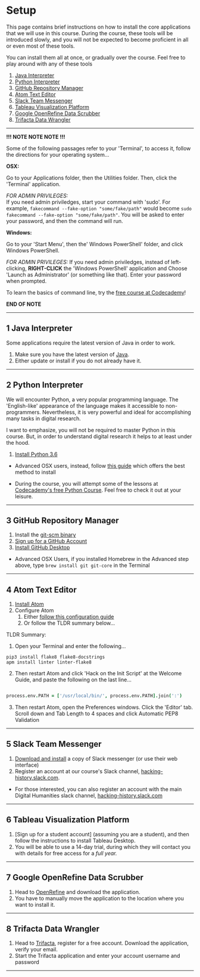 # Setup

This page contains brief instructions on how to install the core applications that we will use in this course. During the course, these tools will be introduced slowly, and you will not be expected to become proficient in all or even most of these tools.

You can install them all at once, or gradually over the course. Feel free to play around with any of these tools

1. [Java Interpreter](#1-java-interpreter)
2. [Python Interpreter](#2-python-interpreter)
3. [GitHub Repository Manager](3-github-repository-manager)
4. [Atom Text Editor](#4-atom-text-editor)
5. [Slack Team Messenger](#5-slack-team-messenger)
6. [Tableau Visualization Platform](#6-tableau-visualization-platform)
7. [Google OpenRefine Data Scrubber](#7-google-openrefine-data-scrubber)
8. [Trifacta Data Wrangler](#8-trifacta-data-wrangler)

---

**!!! NOTE NOTE NOTE !!!**

Some of the following passages refer to your 'Terminal', to access it, follow the directions for your operating system...

**OSX:**

Go to your Applications folder, then the Utilities folder. Then, click the 'Terminal' application.

*FOR ADMIN PRIVILEGES:* <br> If you need admin priviledges, start your command with 'sudo'. For example, `fakecommand --fake-option "some/fake/path"` would become `sudo fakecommand --fake-option "some/fake/path"`. You will be asked to enter your password, and then the command will run.

**Windows:**

Go to your 'Start Menu', then the' Windows PowerShell' folder, and click Windows PowerShell.

*FOR ADMIN PRIVILEGES:* If you need admin priviledges, instead of left-clicking, **RIGHT-CLICK** the 'Windows PowerShell' application and Choose 'Launch as Administrator' (or something like that). Enter your password when prompted.

To learn the basics of command line, try the [free course at Codecademy](https://www.codecademy.com/)!

**END OF NOTE**

---

## 1 Java Interpreter

Some applications require the latest version of Java in order to work.

1. Make sure you have the latest version of [Java](https://www.java.com/en/download/).
2. Either update or install if you do not already have it.

---

## 2 Python Interpreter

We will encounter Python, a very popular programming language. The 'English-like' appearance of the language makes it accessible to non-programmers. Nevertheless, it is very powerful and ideal for accomplishing many tasks in digital research.

I want to emphasize, you will not be required to master Python in this course. But, in order to understand digital research it helps to at least under the hood.

1. [Install Python 3.6](https://www.python.org/downloads/)

* Advanced OSX users, instead, follow [this guide](http://docs.python-guide.org/en/latest/starting/install3/osx/#install3-osx) which offers the best method to install

* During the course, you will attempt some of the lessons at [Codecademy's free Python Course](https://www.codecademy.com/learn/python). Feel free to check it out at your leisure.

---

## 3 GitHub Repository Manager

1. Install the [git-scm binary](https://git-scm.com/)
1. [Sign up for a GitHub Account](https://github.com)
2. [Install GitHub Desktop](https://desktop.github.com/)

* Advanced OSX Users, if you installed Homebrew in the Advanced step above, type `brew install git git-core` in the Terminal

---

## 4 Atom Text Editor

1. [Install Atom](https://atom.io/)
2. Configure Atom
    1. Either [follow this configuration guide](http://www.marinamele.com/install-and-configure-atom-editor-for-python)
    2. Or follow the TLDR summary below...

TLDR Summary:

1. Open your Terminal and enter the following...
``` shell
pip3 install flake8 flake8-docstrings
apm install linter linter-flake8
```

2. Then restart Atom and click 'Hack on the Init Script' at the Welcome Guide, and paste the following on the last line...
``` coffee

process.env.PATH = ['/usr/local/bin/', process.env.PATH].join(':')
```

3. Then restart Atom, open the Preferences windows. Click the 'Editor' tab. Scroll down and Tab Length to 4 spaces and click Automatic PEP8 Validation

---

## 5 Slack Team Messenger

1. [Download and install](https://slack.com/downloads/) a copy of Slack messenger (or use their web interface)
2. Register an account at our course's Slack channel, [hacking-history.slack.com](https://hacking-history.slack.com/).

* For those interested, you can also register an account with the main Digital Humanities slack channel, [hacking-history.slack.com](https://digitalhumanities.slack.com/)

---

## 6 Tableau Visualization Platform

1. [Sign up for a student account] (assuming you are a student), and then follow the instructions to install Tableau Desktop.
2. You will be able to use a 14-day trial, during which they will contact you with details for free access for a *full year.*

---

## 7 Google OpenRefine Data Scrubber

1. Head to [OpenRefine](http://openrefine.org/) and download the application.
2. You have to manually move the application to the location where you want to install it.

---

## 8 Trifacta Data Wrangler

1. Head to [Trifacta](https://www.trifacta.com/start-wrangling/), register for a free account. Download the application, verify your email.
2. Start the Trifacta application and enter your account username and password

---
